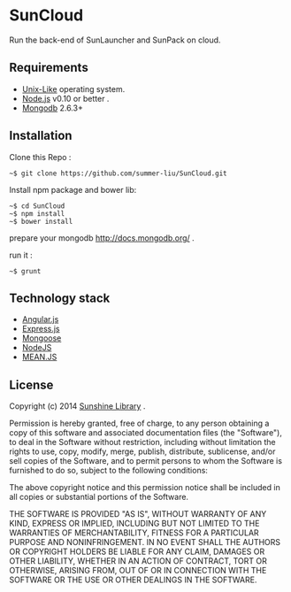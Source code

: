 # SunCloud

Run the back-end of SunLauncher and SunPack on cloud.

## Requirements

+ [Unix-Like](http://en.wikipedia.org/wiki/Unix-like) operating system. 
+ [Node.js](http://nodejs.org) v0.10 or better .
+ [Mongodb](http://www.mongodb.com/) 2.6.3+

## Installation

Clone this Repo :

```
~$ git clone https://github.com/summer-liu/SunCloud.git
```

Install npm package and bower lib:

```
~$ cd SunCloud
~$ npm install
~$ bower install
```

prepare your mongodb <http://docs.mongodb.org/> .


run it :

```
~$ grunt
```

## Technology stack

+ [Angular.js](http://angularjs.org)
+ [Express.js](http://expressjs.com/)
+ [Mongoose](https://github.com/LearnBoost/mongoose)
+ [NodeJS](http://nodejs.org/)
+ [MEAN.JS](http://meanjs.org/)


## License

Copyright (c) 2014 [Sunshine Library](http://sunshine-library.org) .

Permission is hereby granted, free of charge, to any person obtaining a copy
of this software and associated documentation files (the "Software"), to deal
in the Software without restriction, including without limitation the rights
to use, copy, modify, merge, publish, distribute, sublicense, and/or sell
copies of the Software, and to permit persons to whom the Software is
furnished to do so, subject to the following conditions:

The above copyright notice and this permission notice shall be included in
all copies or substantial portions of the Software.

THE SOFTWARE IS PROVIDED "AS IS", WITHOUT WARRANTY OF ANY KIND, EXPRESS OR
IMPLIED, INCLUDING BUT NOT LIMITED TO THE WARRANTIES OF MERCHANTABILITY,
FITNESS FOR A PARTICULAR PURPOSE AND NONINFRINGEMENT. IN NO EVENT SHALL THE
AUTHORS OR COPYRIGHT HOLDERS BE LIABLE FOR ANY CLAIM, DAMAGES OR OTHER
LIABILITY, WHETHER IN AN ACTION OF CONTRACT, TORT OR OTHERWISE, ARISING FROM,
OUT OF OR IN CONNECTION WITH THE SOFTWARE OR THE USE OR OTHER DEALINGS IN
THE SOFTWARE.
